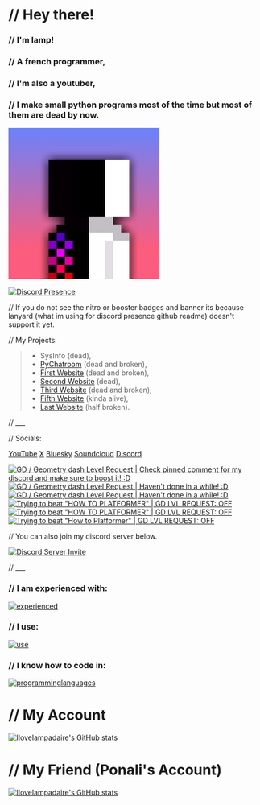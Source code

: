 # // Hey there!

### // I'm lamp!

### // A french programmer,

### //  I'm also a youtuber,

### // I make small python programs most of the time but most of them are dead by now.

[![Lamp's PFP](pfp.png)](https://linktr.ee/ilovelampadaireyt)

[![Discord Presence](https://lanyard.cnrad.dev/api/1056952213056004118)](https://discord.com/users/1056952213056004118)

// If you do not see the nitro or booster badges and banner its because lanyard (what im using for discord presence github readme) doesn't support it yet.

// My Projects:

> - SysInfo (dead),
> - [PyChatroom](https://github.com/ilovelampadaire/PY-Chatroom) (dead and broken),
> - [First Website](https://ilovelampadaire.com) (dead and broken),
> - [Second Website](https://lampsprojects.net) (dead),
> - [Third Website](https://lampsss.online) (dead and broken),
> - [Fifth Website](https://lamps-dev.dev) (kinda alive),
> - [Last Website](https://lamps.lol) (half broken).

// ___

// Socials:

[YouTube](https://youtube.com/@ilovelampadaire)
[X](https://x.com/lampytofficial)
[Bluesky](https://bsky.app/profile/ilovelampadaire.bsky.social)
[Soundcloud](https://soundcloud.com/ilove-lampadaire)
[Discord](<https://discord.com/users/1056952213056004118>)

<!-- BEGIN YOUTUBE-CARDS -->
[![GD / Geometry dash Level Request | Check pinned comment for my discord and make sure to boost it! :D](https://ytcards.demolab.com/?id=VUTLEmOa3Ww&title=GD+%2F+Geometry+dash+Level+Request+%7C+Check+pinned+comment+for+my+discord+and+make+sure+to+boost+it%21+%3AD&lang=en&timestamp=1755460420&background_color=%230d1117&title_color=%23ffffff&stats_color=%23dedede&max_title_lines=1&width=250&border_radius=5 "GD / Geometry dash Level Request | Check pinned comment for my discord and make sure to boost it! :D")](https://www.youtube.com/watch?v=VUTLEmOa3Ww)
[![GD / Geometry dash Level Request | Haven't done in a while! :D](https://ytcards.demolab.com/?id=MaqkDSPhiEs&title=GD+%2F+Geometry+dash+Level+Request+%7C+Haven%27t+done+in+a+while%21+%3AD&lang=en&timestamp=1755375756&background_color=%230d1117&title_color=%23ffffff&stats_color=%23dedede&max_title_lines=1&width=250&border_radius=5 "GD / Geometry dash Level Request | Haven't done in a while! :D")](https://www.youtube.com/watch?v=MaqkDSPhiEs)
[![GD / Geometry dash Level Request | Haven't done in a while! :D](https://ytcards.demolab.com/?id=U03kQZTql-Q&title=GD+%2F+Geometry+dash+Level+Request+%7C+Haven%27t+done+in+a+while%21+%3AD&lang=en&timestamp=1755247510&background_color=%230d1117&title_color=%23ffffff&stats_color=%23dedede&max_title_lines=1&width=250&border_radius=5 "GD / Geometry dash Level Request | Haven't done in a while! :D")](https://www.youtube.com/watch?v=U03kQZTql-Q)
[![Trying to beat "HOW TO PLATFORMER" | GD LVL REQUEST: OFF](https://ytcards.demolab.com/?id=FjGRux2NT-0&title=Trying+to+beat+%22HOW+TO+PLATFORMER%22+%7C+GD+LVL+REQUEST%3A+OFF&lang=en&timestamp=1740264551&background_color=%230d1117&title_color=%23ffffff&stats_color=%23dedede&max_title_lines=1&width=250&border_radius=5 "Trying to beat \"HOW TO PLATFORMER\" | GD LVL REQUEST: OFF")](https://www.youtube.com/watch?v=FjGRux2NT-0)
[![Trying to beat "HOW TO PLATFORMER" | GD LVL REQUEST: OFF](https://ytcards.demolab.com/?id=6UHW-aTLslM&title=Trying+to+beat+%22HOW+TO+PLATFORMER%22+%7C+GD+LVL+REQUEST%3A+OFF&lang=en&timestamp=1740159509&background_color=%230d1117&title_color=%23ffffff&stats_color=%23dedede&max_title_lines=1&width=250&border_radius=5 "Trying to beat \"HOW TO PLATFORMER\" | GD LVL REQUEST: OFF")](https://www.youtube.com/watch?v=6UHW-aTLslM)
[![Trying to beat "How to Platformer" | GD LVL REQUEST: OFF](https://ytcards.demolab.com/?id=MS7BbrBBrt0&title=Trying+to+beat+%22How+to+Platformer%22+%7C+GD+LVL+REQUEST%3A+OFF&lang=en&timestamp=1739998720&background_color=%230d1117&title_color=%23ffffff&stats_color=%23dedede&max_title_lines=1&width=250&border_radius=5 "Trying to beat \"How to Platformer\" | GD LVL REQUEST: OFF")](https://www.youtube.com/watch?v=MS7BbrBBrt0)
<!-- END YOUTUBE-CARDS -->


// You can also join my discord server below.


[![Discord Server Invite](https://invite.casperiv.dev?inviteCode=y5aE6Wnuns)](https://discord.gg/y5aE6Wnuns)

// ___
### // I am experienced with:

[![experienced](https://skillicons.dev/icons?i=github,gitlab,vscode,git,godot,raspberrypi,netlify,obsidian,qt,webstorm)](https://skillicons.dev)

### // I use:

[![use](https://skillicons.dev/icons?i=ubuntu,windows,arch,mint)](https://skillicons.dev)

### // I know how to code in:

[![programminglanguages](https://skillicons.dev/icons?i=html,css,js,svelte,python,cs,java,lua)](https://skillicons.dev)

# // My Account
[![Ilovelampadaire's GitHub stats](https://github-readme-stats.vercel.app/api?username=lamps-dev)](https://github.com/anuraghazra/github-readme-stats)

# // My Friend (Ponali's Account)
[![Ilovelampadaire's GitHub stats](https://github-readme-stats.vercel.app/api?username=ponali)](https://github.com/anuraghazra/github-readme-stats)
